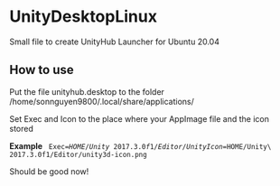 # UnityDesktopLinux

Small file to create UnityHub Launcher for Ubuntu 20.04

<h2>How to use</h2>

<p>Put the file unityhub.desktop to the folder /home/sonnguyen9800/.local/share/applications/</p>

<p>Set Exec and Icon to the place where your AppImage file and the icon stored</p>

<strong>Example</strong>
<code>
Exec=$HOME/Unity\ 2017.3.0f1/Editor/Unity
Icon=$HOME/Unity\ 2017.3.0f1/Editor/unity3d-icon.png
</code>

<p>Should be good now!</p>



